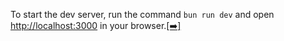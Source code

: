 <p>To start the dev server, run the command <code>bun run dev</code> and open <a href="http://localhost:3000">http://localhost:3000</a> in your browser.<a href="/repos/owev2nf83js7kmr9ur60e2x6/annotations/qehdx5pkmszcarbzanh4a0to">[➡️]</a></p>
